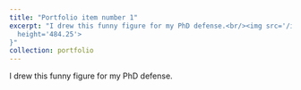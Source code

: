 ```yaml
---
title: "Portfolio item number 1"
excerpt: "I drew this funny figure for my PhD defense.<br/><img src='/images/Funny_Cover.png'   width='484.25';
  height='484.25'>
}"
collection: portfolio
---
```


I drew this funny figure for my PhD defense.
